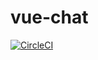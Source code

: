 # vue-chat


[![CircleCI](https://circleci.com/gh/Shahar-Y/vue-socket-game.svg?style=svg)](https://circleci.com/gh/Shahar-Y/vue-socket-game)

